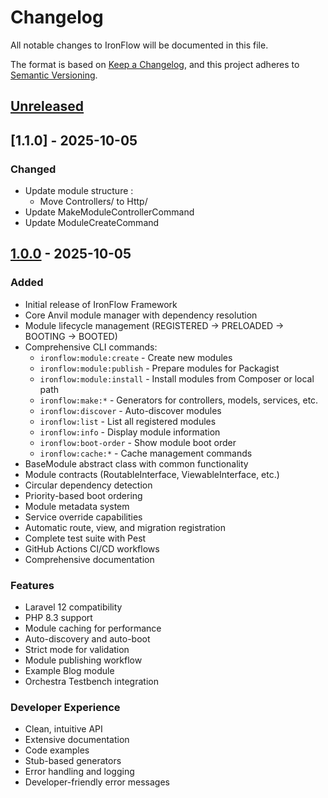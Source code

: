 # Changelog

All notable changes to IronFlow will be documented in this file.

The format is based on [Keep a Changelog](https://keepachangelog.com/en/1.0.0/),
and this project adheres to [Semantic Versioning](https://semver.org/spec/v2.0.0.html).

## [Unreleased]

## [1.1.0] - 2025-10-05

### Changed

- Update module structure :
  - Move Controllers/ to Http/
- Update MakeModuleControllerCommand
- Update ModuleCreateCommand

## [1.0.0] - 2025-10-05

### Added

- Initial release of IronFlow Framework
- Core Anvil module manager with dependency resolution
- Module lifecycle management (REGISTERED → PRELOADED → BOOTING → BOOTED)
- Comprehensive CLI commands:
  - `ironflow:module:create` - Create new modules
  - `ironflow:module:publish` - Prepare modules for Packagist
  - `ironflow:module:install` - Install modules from Composer or local path
  - `ironflow:make:*` - Generators for controllers, models, services, etc.
  - `ironflow:discover` - Auto-discover modules
  - `ironflow:list` - List all registered modules
  - `ironflow:info` - Display module information
  - `ironflow:boot-order` - Show module boot order
  - `ironflow:cache:*` - Cache management commands
- BaseModule abstract class with common functionality
- Module contracts (RoutableInterface, ViewableInterface, etc.)
- Circular dependency detection
- Priority-based boot ordering
- Module metadata system
- Service override capabilities
- Automatic route, view, and migration registration
- Complete test suite with Pest
- GitHub Actions CI/CD workflows
- Comprehensive documentation

### Features

- Laravel 12 compatibility
- PHP 8.3 support
- Module caching for performance
- Auto-discovery and auto-boot
- Strict mode for validation
- Module publishing workflow
- Example Blog module
- Orchestra Testbench integration

### Developer Experience

- Clean, intuitive API
- Extensive documentation
- Code examples
- Stub-based generators
- Error handling and logging
- Developer-friendly error messages

[Unreleased]: https://github.com/ironflow-framework/ironflow/compare/v1.0.0...HEAD
[1.0.0]: https://github.com/ironflow/ironflow-framework/releases/tag/v1.0.0
